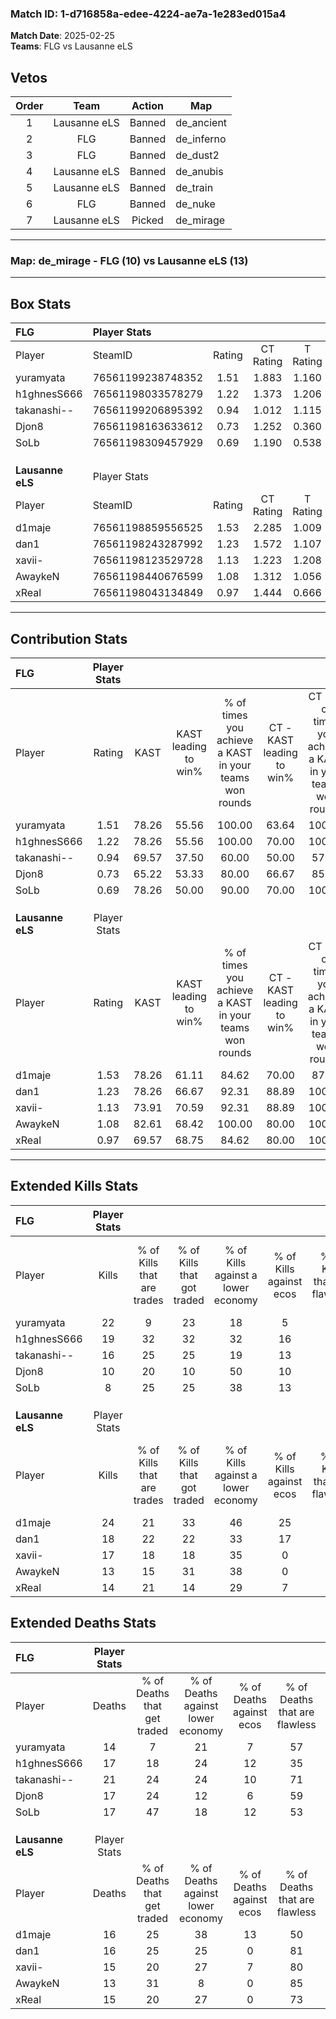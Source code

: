 ### Match ID: 1-d716858a-edee-4224-ae7a-1e283ed015a4  
**Match Date**: 2025-02-25  
**Teams**: FLG vs Lausanne eLS  

## Vetos  

| Order | Team | Action | Map |
| :---: | :--: | :----: | --- |
| 1 | Lausanne eLS | Banned | de_ancient |
| 2 | FLG | Banned | de_inferno |
| 3 | FLG | Banned | de_dust2 |
| 4 | Lausanne eLS | Banned | de_anubis |
| 5 | Lausanne eLS | Banned | de_train |
| 6 | FLG | Banned | de_nuke |
| 7 | Lausanne eLS | Picked | de_mirage |

---  

### **Map**: de_mirage - FLG (10) vs Lausanne eLS (13)  
---  

## Box Stats  

| **FLG**          | Player Stats      |        |           |          |       |       |       |         |        |      |     |
| :- | :- | :-: | :-: | :-: | :-: | :-: | :-: | :-: | :-: | :-: | :-: |
| Player           | SteamID           | Rating | CT Rating | T Rating | KAST  |  ADR  | Kills | Assists | Deaths | K/D  | HS% |
| yuramyata        | 76561199238748352 |  1.51  |   1.883   |  1.160   | 78.26 | 110.2 |  22   |    4    |   14   | 1.57 | 45  |
| h1ghnesS666      | 76561198033578279 |  1.22  |   1.373   |  1.206   | 78.26 | 77.9  |  19   |    5    |   17   | 1.12 | 42  |
| takanashi--      | 76561199206895392 |  0.94  |   1.012   |  1.115   | 69.57 | 74.4  |  16   |    5    |   21   | 0.76 | 56  |
| Djon8            | 76561198163633612 |  0.73  |   1.252   |  0.360   | 65.22 | 57.7  |  10   |    6    |   17   | 0.59 | 40  |
| SoLb             | 76561198309457929 |  0.69  |   1.190   |  0.538   | 78.26 | 43.9  |   8   |    3    |   17   | 0.47 | 50  |
|                  |                   |        |           |          |       |       |       |         |        |      |     |
|                  |                   |        |           |          |       |       |       |         |        |      |     |
|                  |                   |        |           |          |       |       |       |         |        |      |     |
| **Lausanne eLS** | Player Stats      |        |           |          |       |       |       |         |        |      |     |
| Player           | SteamID           | Rating | CT Rating | T Rating | KAST  |  ADR  | Kills | Assists | Deaths | K/D  | HS% |
| d1maje           | 76561198859556525 |  1.53  |   2.285   |  1.009   | 78.26 | 107.6 |  24   |    4    |   16   | 1.50 | 45  |
| dan1             | 76561198243287992 |  1.23  |   1.572   |  1.107   | 78.26 | 84.4  |  18   |    6    |   16   | 1.13 | 50  |
| xavii-           | 76561198123529728 |  1.13  |   1.223   |  1.208   | 73.91 | 72.7  |  17   |    2    |   15   | 1.13 | 41  |
| AwaykeN          | 76561198440676599 |  1.08  |   1.312   |  1.056   | 82.61 | 63.5  |  13   |    5    |   13   | 1.00 | 46  |
| xReal            | 76561198043134849 |  0.97  |   1.444   |  0.666   | 69.57 | 60.9  |  14   |    6    |   15   | 0.93 | 42  |
---  

## Contribution Stats  

| **FLG**          | Player Stats |       |                      |                                                        |                           |                                                             |                          |                                                            |
| :- | :-: | :-: | :-: | :-: | :-: | :-: | :-: | :-: |
| Player           |    Rating    | KAST  | KAST leading to win% | % of times you achieve a KAST in your teams won rounds | CT - KAST leading to win% | CT - % of times you achieve a KAST in your teams won rounds | T - KAST leading to win% | T - % of times you achieve a KAST in your teams won rounds |
| yuramyata        |     1.51     | 78.26 |        55.56         |                         100.00                         |           63.64           |                           100.00                            |          42.86           |                           100.00                           |
| h1ghnesS666      |     1.22     | 78.26 |        55.56         |                         100.00                         |           70.00           |                           100.00                            |          37.50           |                           100.00                           |
| takanashi--      |     0.94     | 69.57 |        37.50         |                         60.00                          |           50.00           |                            57.14                            |          25.00           |                           66.67                            |
| Djon8            |     0.73     | 65.22 |        53.33         |                         80.00                          |           66.67           |                            85.71                            |          33.33           |                           66.67                            |
| SoLb             |     0.69     | 78.26 |        50.00         |                         90.00                          |           70.00           |                           100.00                            |          25.00           |                           66.67                            |
|                  |              |       |                      |                                                        |                           |                                                             |                          |                                                            |
|                  |              |       |                      |                                                        |                           |                                                             |                          |                                                            |
|                  |              |       |                      |                                                        |                           |                                                             |                          |                                                            |
| **Lausanne eLS** | Player Stats |       |                      |                                                        |                           |                                                             |                          |                                                            |
| Player           |    Rating    | KAST  | KAST leading to win% | % of times you achieve a KAST in your teams won rounds | CT - KAST leading to win% | CT - % of times you achieve a KAST in your teams won rounds | T - KAST leading to win% | T - % of times you achieve a KAST in your teams won rounds |
| d1maje           |     1.53     | 78.26 |        61.11         |                         84.62                          |           70.00           |                            87.50                            |          50.00           |                           80.00                            |
| dan1             |     1.23     | 78.26 |        66.67         |                         92.31                          |           88.89           |                           100.00                            |          44.44           |                           80.00                            |
| xavii-           |     1.13     | 73.91 |        70.59         |                         92.31                          |           88.89           |                           100.00                            |          50.00           |                           80.00                            |
| AwaykeN          |     1.08     | 82.61 |        68.42         |                         100.00                         |           80.00           |                           100.00                            |          55.56           |                           100.00                           |
| xReal            |     0.97     | 69.57 |        68.75         |                         84.62                          |           80.00           |                           100.00                            |          50.00           |                           60.00                            |
---  

## Extended Kills Stats  

| **FLG**          | Player Stats |                            |                            |                                    |                         |                              |                                 |                                       |                    |           |
| :- | :-: | :-: | :-: | :-: | :-: | :-: | :-: | :-: | :-: | :-: |
| Player           |    Kills     | % of Kills that are trades | % of Kills that got traded | % of Kills against a lower economy | % of Kills against ecos | % of Kills that are flawless | % of Kills that are close duels | % of Kills that are assisted by flash | Pistol Round Kills | AWP Kills |
| yuramyata        |      22      |             9              |             23             |                 18                 |            5            |              64              |                9                |                   0                   |         4          |    14     |
| h1ghnesS666      |      19      |             32             |             32             |                 32                 |           16            |              79              |                5                |                   5                   |         2          |     2     |
| takanashi--      |      16      |             25             |             25             |                 19                 |           13            |              81              |                0                |                  13                   |         0          |     0     |
| Djon8            |      10      |             20             |             10             |                 50                 |           10            |              90              |                0                |                   0                   |         0          |     0     |
| SoLb             |      8       |             25             |             25             |                 38                 |           13            |              50              |               13                |                   0                   |         1          |     0     |
|                  |              |                            |                            |                                    |                         |                              |                                 |                                       |                    |           |
|                  |              |                            |                            |                                    |                         |                              |                                 |                                       |                    |           |
|                  |              |                            |                            |                                    |                         |                              |                                 |                                       |                    |           |
| **Lausanne eLS** | Player Stats |                            |                            |                                    |                         |                              |                                 |                                       |                    |           |
| Player           |    Kills     | % of Kills that are trades | % of Kills that got traded | % of Kills against a lower economy | % of Kills against ecos | % of Kills that are flawless | % of Kills that are close duels | % of Kills that are assisted by flash | Pistol Round Kills | AWP Kills |
| d1maje           |      24      |             21             |             33             |                 46                 |           25            |              54              |               13                |                   0                   |         5          |     0     |
| dan1             |      18      |             22             |             22             |                 33                 |           17            |              56              |               11                |                   6                   |         0          |     0     |
| xavii-           |      17      |             18             |             18             |                 35                 |            0            |              65              |                0                |                   0                   |         1          |     0     |
| AwaykeN          |      13      |             15             |             31             |                 38                 |            0            |              69              |                8                |                   0                   |         2          |     5     |
| xReal            |      14      |             21             |             14             |                 29                 |            7            |              36              |                7                |                   0                   |         0          |     0     |
## Extended Deaths Stats  

| **FLG**          | Player Stats |                             |                                   |                          |                               |                            |                           |               |
| :- | :-: | :-: | :-: | :-: | :-: | :-: | :-: | :-: |
| Player           |    Deaths    | % of Deaths that get traded | % of Deaths against lower economy | % of Deaths against ecos | % of Deaths that are flawless | % of Deaths that are close | % of Deaths while blinded | Deaths to AWP |
| yuramyata        |      14      |              7              |                21                 |            7             |              57               |             7              |             0             |       0       |
| h1ghnesS666      |      17      |             18              |                24                 |            12            |              35               |             0              |             0             |       1       |
| takanashi--      |      21      |             24              |                24                 |            10            |              71               |             14             |             5             |       1       |
| Djon8            |      17      |             24              |                12                 |            6             |              59               |             12             |             0             |       1       |
| SoLb             |      17      |             47              |                18                 |            12            |              53               |             6              |             0             |       2       |
|                  |              |                             |                                   |                          |                               |                            |                           |               |
|                  |              |                             |                                   |                          |                               |                            |                           |               |
|                  |              |                             |                                   |                          |                               |                            |                           |               |
| **Lausanne eLS** | Player Stats |                             |                                   |                          |                               |                            |                           |               |
| Player           |    Deaths    | % of Deaths that get traded | % of Deaths against lower economy | % of Deaths against ecos | % of Deaths that are flawless | % of Deaths that are close | % of Deaths while blinded | Deaths to AWP |
| d1maje           |      16      |             25              |                38                 |            13            |              50               |             6              |            13             |       1       |
| dan1             |      16      |             25              |                25                 |            0             |              81               |             6              |             0             |       5       |
| xavii-           |      15      |             20              |                27                 |            7             |              80               |             13             |             7             |       3       |
| AwaykeN          |      13      |             31              |                 8                 |            0             |              85               |             0              |             0             |       4       |
| xReal            |      15      |             20              |                27                 |            0             |              73               |             0              |             0             |       3       |

